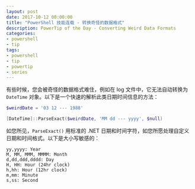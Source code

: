 ```yaml
---
layout: post
date: 2017-10-12 00:00:00
title: "PowerShell 技能连载 - 转换奇怪的数据格式"
description: PowerTip of the Day - Converting Weird Data Formats
categories:
- powershell
- tip
tags:
- powershell
- tip
- powertip
- series
---
```

有些时候，您会被奇怪的数据格式难住，例如在 log 文件中，它无法自动转换为 `DateTime` 对象。以下是一个快速的解析此类日期时间信息的方法：

```powershell
$weirdDate = '03 12 --- 1988'

[DateTime]::ParseExact($weirdDate, 'MM dd --- yyyy', $null)
```

如您所见，`ParseExact()` 用标准的 .NET 日期和时间字符，如您所愿处理自定义日期和时间格式。以下是大小写敏感的：

    yy,yyyy: Year
    M, MM, MMM, MMMM: Month
    d,dd,ddd,dddd: Day
    H, HH: Hour (24hr clock)
    h,hh: Hour (12hr clock)
    m,mm: Minute
    s,ss: Second

<!--本文国际来源：[Converting Weird Data Formats](http://community.idera.com/powershell/powertips/b/tips/posts/converting-weird-data-formats)-->
